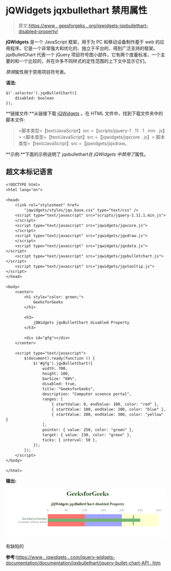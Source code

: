# jQWidgets jqxbullethart 禁用属性

> 原文:[https://www . geesforgeks . org/jqwidgets-jqxbullethart-disabled-property/](https://www.geeksforgeeks.org/jqwidgets-jqxbulletchart-disabled-property/)

**jQWidgets** 是一个 JavaScript 框架，用于为 PC 和移动设备制作基于 web 的应用程序。它是一个非常强大和优化的、独立于平台的、得到广泛支持的框架。jqxBulletChart 代表一个 jQuery 项目符号图小部件，它有两个度量标准，一个主要的和一个比较的，并在许多不同样式的定性范围的上下文中显示它们。

*禁用*属性用于禁用项目符号表。

**语法:**

```
$('.selector').jqxBulletChart({
    disabled: boolean
});
```

**链接文件:**从链接下载 [jQWidgets](https://www.jqwidgets.com/download/) 。在 HTML 文件中，找到下载文件夹中的脚本文件:

> <link rel="”stylesheet”" href="”jqwidgets/styles/jqx.base.css”" type="”text/css”">
> <脚本类型=【text/JavaScript】src =【scripts/jquery-1 . 11 . 1 . min . js】></脚本>
> <脚本类型=【text/JavaScript】src =【jqwidgets/jqxcore . js】></脚本>
> 脚本类型=【text/JavaScript】src =【jqwidgets/jqxdraw。

**示例:**下面的示例说明了 jqxbullethart*在 jQWidgets 中禁用了*属性。

## 超文本标记语言

```
<!DOCTYPE html>
<html lang="en">

<head>
    <link rel="stylesheet" href=
        "jqwidgets/styles/jqx.base.css" type="text/css" />
    <script type="text/javascript" src="scripts/jquery-1.11.1.min.js">
    </script>
    <script type="text/javascript" src="jqwidgets/jqxcore.js">
    </script>
    <script type="text/javascript" src="jqwidgets/jqxdraw.js">
    </script>
    <script type="text/javascript" src="jqwidgets/jqxdata.js"></script>
    <script type="text/javascript" src="jqwidgets/jqxbulletchart.js"></script>
    <script type="text/javascript" src="jqwidgets/jqxtooltip.js"></script>
</head>

<body>
    <center>
        <h1 style="color: green;">
            GeeksforGeeks
        </h1>

        <h3>
            jQWidgets jqxBulletChart disabled Property
        </h3>

        <div id="gfg"></div>
    </center>

    <script type="text/javascript">
        $(document).ready(function () {
            $('#gfg').jqxBulletChart({
                width: 700,
                height: 100,
                barSize: "60%",
                disabled: true,
                title: "GeeksforGeeks",
                description: "Computer scoence portal",
                ranges: [
                    { startValue: 0, endValue: 100, color: "red" },
                    { startValue: 100, endValue: 200, color: "blue" },
                    { startValue: 200, endValue: 300, color: "yellow" }
                ],
                pointer: { value: 250, color: "green" },
                target: { value: 230, color: "green" },
                ticks: { interval: 50 },
            });
        });
    </script>
</body>

</html>
```

**输出:**

![](img/59d9c3956c758cf501eb5d023c39969e.png)

有缺陷的

**参考:**[https://www . jqwidgets . com/jquery-widgets-documentation/documentation/jqxbullethart/jquery-bullet-chart-API . htm](https://www.jqwidgets.com/jquery-widgets-documentation/documentation/jqxbulletchart/jquery-bullet-chart-api.htm)